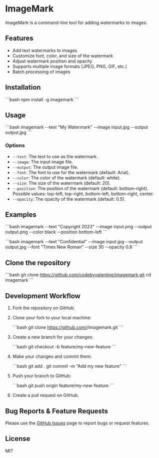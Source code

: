 # ImageMark

ImageMark is a command-line tool for adding watermarks to images.

## Features

*   Add text watermarks to images
*   Customize font, color, and size of the watermark
*   Adjust watermark position and opacity
*   Supports multiple image formats (JPEG, PNG, GIF, etc.)
*   Batch processing of images

## Installation

\`\`\`bash
npm install -g imagemark
\`\`\`

## Usage

\`\`\`bash
imagemark --text "My Watermark" --image input.jpg --output output.jpg
\`\`\`

### Options

*   `--text`: The text to use as the watermark.
*   `--image`: The input image file.
*   `--output`: The output image file.
*   `--font`: The font to use for the watermark (default: Arial).
*   `--color`: The color of the watermark (default: white).
*   `--size`: The size of the watermark (default: 20).
*   `--position`: The position of the watermark (default: bottom-right).  Possible values: top-left, top-right, bottom-left, bottom-right, center.
*   `--opacity`: The opacity of the watermark (default: 0.5).

## Examples

\`\`\`bash
imagemark --text "Copyright 2023" --image input.png --output output.png --color black --position bottom-left
\`\`\`

\`\`\`bash
imagemark --text "Confidential" --image input.jpg --output output.jpg --font "Times New Roman" --size 30 --opacity 0.8
\`\`\`

## Clone the repository

\`\`\`bash
git clone https://github.com/codebyvalentine/imagemark.git
cd imagemark
\`\`\`

## Development Workflow

1.  Fork the repository on GitHub.
2.  Clone your fork to your local machine:

    \`\`\`bash
    git clone https://github.com/<your-username>/imagemark.git
    \`\`\`
3.  Create a new branch for your changes:

    \`\`\`bash
    git checkout -b feature/my-new-feature
    \`\`\`
4.  Make your changes and commit them:

    \`\`\`bash
    git add .
    git commit -m "Add my new feature"
    \`\`\`
5.  Push your branch to GitHub:

    \`\`\`bash
    git push origin feature/my-new-feature
    \`\`\`
6.  Create a pull request on GitHub.

## Bug Reports & Feature Requests

Please use the [GitHub Issues](https://github.com/codebyvalentine/imagemark/issues) page to report bugs or request features.

## License

MIT

